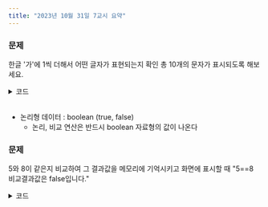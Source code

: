 ```yaml
---
title: "2023년 10월 31일 7교시 요약"
---
```


### 문제
한글 '가'에 1씩 더해서 어떤 글자가 표현되는지 확인
총 10개의 문자가 표시되도록 해보세요.

<details>
<summary>코드</summary>

```java
char a = '가';

for(int i = 0; i<10; i++) {
	
System.out.printf("%c ", (char)(a+i));
	
}

or

System.out.printf("%c " , a);
System.out.printf("%c " , a+1);
System.out.printf("%c " , a+2);
System.out.printf("%c " , a+3);
System.out.printf("%c " , a+4);
System.out.printf("%c " , a+5);
System.out.printf("%c " , a+6);
System.out.printf("%c " , a+7);
System.out.printf("%c " , a+8);
System.out.printf("%c " , a+9);
```
```java
각 갂 갃 간 갅 갆 갇 갈 갉 갊
```

</details>
<br/>

- 논리형 데이터 : boolean (true, false)
  - 논리, 비교 연산은 반드시 boolean 자료형의 값이 나온다


### 문제
5와 8이 같은지 비교하여 그 결과값을 메모리에 기억시키고 
화면에 표시할 때 "5==8 비교결과값은 false입니다."
<details>
<summary>코드</summary>

```java
boolean a = (5==8);
System.out.println("5==8의 비교결과값은 " + a + " 입니다.");
```
```java
5==8의 비교결과값은 false 입니다.
```

</details>